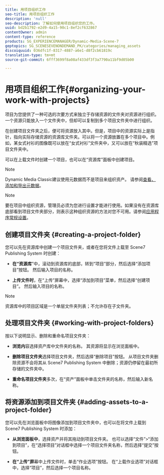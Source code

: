 ```yaml
---
title: 用项目组织工作
seo-title: 用项目组织工作
description: 'null'
seo-description: 了解如何使用项目组织您的工作。
uuid: bd2b1792-e2d9-4a15-90c1-8ef2cf632867
contentOwner: admin
content-type: reference
products: SG_EXPERIENCEMANAGER/Dynamic-Media-Scene-7
geptopics: SG_SCENESEVENONDEMAND_PK/categories/managing_assets
discoiquuid: 036dfc1f-8317-4887-a6e1-d8f2cb61819c
translation-type: tm+mt
source-git-commit: 6fff3699f8a08af433df3f3a7790a11bf9d05b00

---
```



# 用项目组织工作{#organizing-your-work-with-projects}

项目为您提供了一种可选的次要方式来独立于存储资源的文件夹对资源进行组织。一个资源只能放入一个文件夹中，但却可以复制到多个项目文件夹中进行组织。

在创建项目文件夹之后，便可将资源放入其中。但是，项目中的资源实际上是指针，指向实际存储资源的资源库文件夹。可以将一个资源放置在多个项目中。例如，某女式衬衫的图像既可以放在“女式衬衫”文件夹中，又可以放在“秋装精选”项目文件夹中。

可以在上载文件时创建一个项目，也可以在“资源库”面板中创建项目。

>[!NOTE]
>
>Dynamic Media Classic建议使用元数据而不是项目来组织资产。 请参阅[查看、添加和导出元数据](viewing-adding-exporting-metadata.md)。

>[!NOTE]
>
>要在项目中组织资源，管理员必须为您进行设置才能进行使用。如果没有在资源库底部看到项目文件夹部分，则表示这种组织资源的方法对您不可用。请参阅[应用程序常规设置](application-setup.md#general-settings)。

## 创建项目文件夹 {#creating-a-project-folder}

您可以先在资源库中创建一个项目文件夹，或者在您将文件上载至 Scene7 Publishing System 时创建：

* **在“资源库**”中，滚动到资源库的底部，转到“项目”部分，然后选择“添加项目”按钮。 然后输入项目的名称。

* **上传文件时**，在“上传”屏幕中，选择“添加到项目”菜单，然后选择“创建项目”。 然后输入项目的名称。

>[!NOTE]
>
>资源库中的项目区域是一个单层文件夹列表；不允许存在子文件夹。

## 处理项目文件夹 {#working-with-project-folders}

按以下说明显示、删除和重命名项目文件夹：

* **浏览内**&#x200B;容选择资产库中文件夹的名称。 其资源将显示在浏览面板中。

* **删除项目文件夹**&#x200B;选择项目文件夹，然后选择“删除项目”按钮。 从项目文件夹删除资源不会将其从 Scene7 Publishing System 中删除；资源仍停留在最初所存储的文件夹中。

* **重命名项目文件夹**&#x200B;多次，在“资产”面板中单击文件夹的名称，然后输入新名称。

## 将资源添加到项目文件夹 {#adding-assets-to-a-project-folder}

您可以先在浏览面板中将图像添加到项目文件夹中，也可以在将文件上载到 Scene7 Publishing System 时添加：

* **从浏览面板中**，选择资产并将其拖动到项目文件夹。 也可以选择“文件”>“添加到项目”，在“选择项目”对话框中选择一个项目文件夹名称，然后选择“提交”按钮。

* **在“上传”屏**&#x200B;幕中上传文件时，单击“作业选项”按钮。 在“上载作业选项”对话框中，选择“项目”，然后选择一个项目名称。
